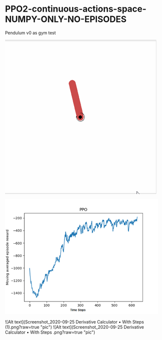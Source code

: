 # PPO2-continuous-actions-space-NUMPY-ONLY-NO-EPISODES
Pendulum v0 as gym test

![Alt text](pic.gif?raw=true "pic")

![Alt text](ppo_graph.png?raw=true "pic")


![Alt text](Screenshot_2020-09-25 Derivative Calculator • With Steps (1).png?raw=true "pic")
![Alt text](Screenshot_2020-09-25 Derivative Calculator • With Steps .png?raw=true "pic")
